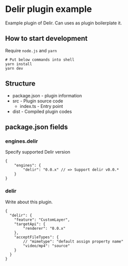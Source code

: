 # Delir plugin example
Example plugin of Delir.
Can uses as plugin boilerplate it.

## How to start development
Require `node.js` and `yarn`

```shell
# Put below commands into shell
yarn install
yarn dev
```

## Structure
- package.json - plugin information
- src - Plugin source code
    - index.ts - Entry point
- dist - Compiled plugin codes

## package.json fields
### engines.delir
Specify supported Delir version

```json5
{
    "engines": {
        "delir": "0.0.x" // => Support delir v0.0.*
    }
}
```

### delir
Write about this plugin.

```json5
{
  "delir": {
    "feature": "CustomLayer",
    "targetApi": {
        "renderer": "0.0.x"
    },
    "acceptFileTypes": {
        // "mimetype": "default assign property name"
        "video/mp4": "source"
    }
  }
}
```

